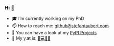 ### Hi 👋

- 🎓 I’m currently working on my PhD
- 📫 How to reach me: github@stefantaubert.com
- 🐍 You can have a look at my [PyPI Projects](https://pypi.org/user/stefantaubert/)
- 🖖 My y.at is: [🐍💻🔬🤓](https://y.at/%F0%9F%90%8D%F0%9F%92%BB%F0%9F%94%AC%F0%9F%A4%93)
